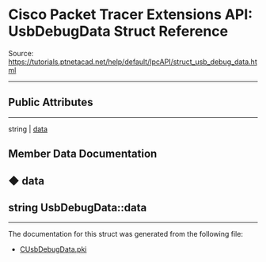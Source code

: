# Cisco Packet Tracer Extensions API: UsbDebugData Struct Reference

Source: https://tutorials.ptnetacad.net/help/default/IpcAPI/struct_usb_debug_data.html

---

##  Public Attributes  
  
---  
string | [data](struct_usb_debug_data.html#a5a8377469b86f50456be900ed2799eca)  
  
## Member Data Documentation

## ◆ data

string UsbDebugData::data  
---  
  
* * *

The documentation for this struct was generated from the following file:

  * [CUsbDebugData.pki](_c_usb_debug_data_8pki.html)


